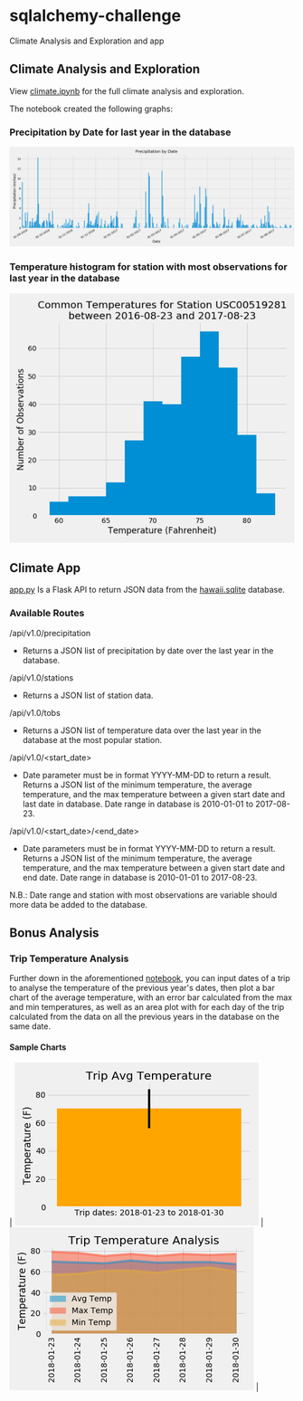 # sqlalchemy-challenge
Climate Analysis and Exploration and app

## Climate Analysis and Exploration

View [climate.ipynb](climate.ipynb) for the full climate analysis and exploration.

The notebook created the following graphs:

### Precipitation by Date for last year in the database
![Precipitation by Date for last year in the database](images/precip_by_date.png)

### Temperature histogram for station with most observations for last year in the database
![Temperature histogram for station with most observations for last year in the database](images/temperature_histogram.png)

## Climate App

[app.py](app.py) Is a Flask API to return JSON data from the [hawaii.sqlite](Resources/hawaii.sqlite) database.

### Available Routes

/api/v1.0/precipitation
* Returns a JSON list of precipitation by date over the last year in the database.

/api/v1.0/stations
* Returns a JSON list of station data.

/api/v1.0/tobs
* Returns a JSON list of temperature data over the last year in the database at the most popular station.

/api/v1.0/<start_date>
* Date parameter must be in format YYYY-MM-DD to return a result. Returns a JSON list of the minimum temperature, the average temperature, and the max temperature between a given start date and last date in database. Date range in database is 2010-01-01 to 2017-08-23.

/api/v1.0/<start_date>/<end_date>
* Date parameters must be in format YYYY-MM-DD to return a result. Returns a JSON list of the minimum temperature, the average temperature, and the max temperature between a given start date and end date. Date range in database is 2010-01-01 to 2017-08-23.

N.B.: Date range and station with most observations are variable should more data be added to the database.

## Bonus Analysis

### Trip Temperature Analysis

Further down in the aforementioned [notebook](climate.ipynb), you can input dates of a trip to analyse the temperature of the previous year's dates, then plot a bar chart of the average temperature, with an error bar calculated from the max and min temperatures, as well as an area plot with for each day of the trip calculated from the data on all the previous years in the database on the same date.

#### Sample Charts

| ![Trip Avg Temperature Example](images/trip_avg_temp.png) | ![Daily Trip Temperature Example](images/daily_trip_temps.png) |
